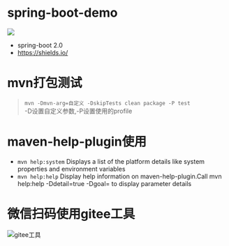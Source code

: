 # spring-boot-demo
![](https://img.shields.io/badge/springboot-2.1.7.RELEASE-blue.svg?color=blue&message=)
* spring-boot 2.0
* https://shields.io/

# mvn打包测试 
> `mvn -Dmvn-arg=自定义 -DskipTests clean package -P test`  
-D设置自定义参数,-P设置使用的profile

# maven-help-plugin使用
* `mvn help:system` Displays a list of the platform details like system properties and environment variables
* `mvn help:help` Display help information on maven-help-plugin.Call mvn help:help -Ddetail=true -Dgoal=<goal-name> to display parameter details

# 微信扫码使用gitee工具
![gitee工具](https://s1.ax1x.com/2018/08/10/P60MMF.jpg)